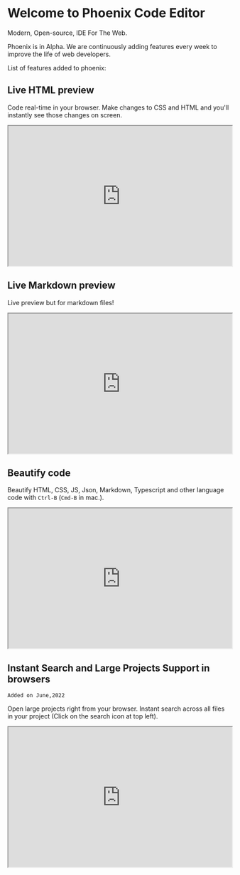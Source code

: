 # Welcome to Phoenix Code Editor
Modern, Open-source, IDE For The Web. 

Phoenix is in Alpha. We are continuously adding features every 
week to improve the life of web developers.

List of features added to phoenix:
## Live HTML preview

Code real-time in your browser. Make changes to CSS and HTML and you'll instantly see those changes on screen.

<iframe allow="fullscreen;" width="100%" height="315"
src="https://www.youtube.com/embed/RIslg6XQwLA">
</iframe>

## Live Markdown preview

Live preview but for markdown files!

<iframe allow="fullscreen;" width="100%" height="315"
src="https://www.youtube.com/embed/buDeBgf-B60">
</iframe>

## Beautify code

Beautify HTML, CSS, JS, Json, Markdown, Typescript and other language code with `Ctrl-B` (`Cmd-B` in mac.).

<iframe allow="fullscreen;" width="100%" height="315"
src="https://www.youtube.com/embed/DMMPfIuUGGs">
</iframe>

## Instant Search and Large Projects Support in browsers
`Added on June,2022`

Open large projects right from your browser.
Instant search across all files in your project (Click on the search icon at top left).

<iframe allow="fullscreen;" width="100%" height="315"
src="https://www.youtube.com/embed/pw7vJ_l5A44">
</iframe>
